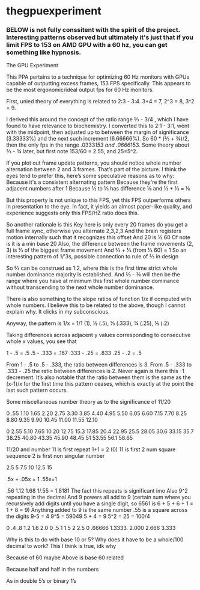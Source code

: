 # thegpuexperiment
### BELOW is not fully conssitent with the spirit of the project. Interesting patterns observed but ultimately it's just that if you limit FPS to 153 on AMD GPU with a 60 hz, you can get something like hypnosis. 

The GPU Experiment

This PPA pertains to a technique for optimizing 60 Hz monitors with GPUs capable of outputting excess frames, 153 FPS specifically. This appears to be the most ergonomic/ideal output fps for 60 Hz monitors. 

First, unied theory of everything is related to 2:3 - 3:4. 3+4 = 7, 2^3 = 8, 3^2 = 9.

I derived this around the concept of the ratio range ⅔ - 3/4 , which I have found to have relevance to biochemistry. I converted this to 2:1 - 3:1, went with the midpoint, then adjusted up to between the margin of significance (3.33333%) and the next such increment (6.66666%). So 60 * (⅔ + ¾)/2, then the only fps in the range .0333*153 and .0666*153. Some theory about ⅔ - ¾ later, but first note 153/60 = 2.55, and 25=5^2.

If you plot out frame update patterns, you should notice whole number alternation between 2 and 3 frames. That’s part of the picture. I think the eyes tend to prefer this, here’s some speculative reasons as to why:
Because it's a consistent alternating pattern
Because they're the first adjacent numbers after 1
Because ½ to ⅓ has difference ⅙ and ½ * ⅓ = ⅙

But this property is not unique to this FPS, yet this FPS outperforms others in presentation to the eye. In fact, it yields an almost paper-like quality, and experience suggests only this FPS/HZ ratio does this.

So another rationale is this
Key here is only every 20 frames do you get a full frame sync, otherwise you alternate 2,3,2,3
And the brain registers motion internally such that it recognizes this offset
And 20 is ⅓ 60 
Of note is it is a min base 20
Also, the difference between the frame movements (2, 3) is ⅓ of the biggest frame movement
And ⅔ + ⅓ (from ⅓ 60) = 1
So an interesting pattern of 1/’3s, possible connection to rule of ⅔ in design

So ⅔ can be construed as 1:2, where this is the first time strict whole number dominance majority is established. And ⅔ - ¾ will then be the range where you have at minimum this first whole number dominance without transcending to the next whole number dominance.

There is also something to the slope ratios of function 1/x if computed with whole numbers. I believe this to be related to the above, though I cannot explain why. It clicks in my subconscious. 

Anyway, the pattern is 
1/x = 1/1 (1), ½ (.5), ⅓ (.333), ¼ (.25), ⅕ (.2)

Taking differences across adjacent y values corresponding to consecutive whole x values, you see that 

1 - .5 = .5
.5 - .333 = .167
.333 - .25 = .833
.25 - .2 = .5

From 1 - .5 to .5 - .333, the ratio between differences is 3. From .5 - .333 to .333 - .25 the ratio between differences is 2. Never again is there this -1 decrement. It’s also notable that the ratio between them is the same as the (x-1)/x for the first time this pattern ceases, which is exactly at the point the last such pattern occurs.


Some miscellaneous number theory as to the significance of 11/20

0 .55 1.10 1.65 2.20 2.75 3.30 3.85 4.40 4.95 5.50 6.05 6.60 7.15 7.70 8.25 8.80 9.35 9.90 10.45 11.00 11.55 12.10

0 2.55 5.10 7.65 10.20 12.75 15.3 17.85 20.4 22.95 25.5 28.05 30.6 33.15 35.7 38.25 40.80 43.35 45.90 48.45 51 53.55 56.1 58.65


11/20 and number 11 is first repeat
1+1 = 2 (0)
11 is first 2 num square sequence
2 is first non singular number

2.5 5 7.5 10 12.5 15 



.5x + .05x = 1
.55x=1



.56 1.12 1.68 
1/.55 = 1.8181
The fact this repeats is significant imo
Also 9^2 repeating in the decimal
And 9 powers all add to 9 (certain sum where you recursively add digits until you have a single digit, so 6561 is 6 + 5 + 6 + 1 = 1 + 8 = 9)
Anything added to 9 is the same number 
.55 is a square across the digits 
9-5 = 4
9^5 = 59049 5 + 4 = 9
5^2 = 25 = 100/4

0 .4 .8 1.2 1.6 2.0
0 .5 1 1.5 2 2.5
0 .66666 1.3333. 2.000 2.666 3.333


Why is this to do with base 10 or 5?
Why does it have to be a whole/100 decimal to work? This I think is true, idk why

Because of 60 maybe
Above is base 60 related

Because half and half in the numbers

As in double 5’s or binary 1’s
